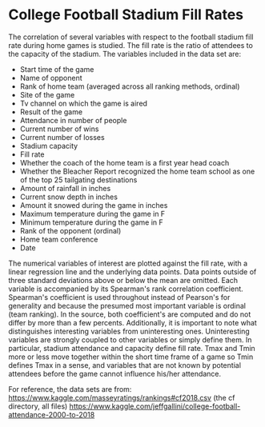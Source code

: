 # College Football Stadium Fill Rates

The correlation of several variables with respect to the football stadium fill rate during home games is studied. The fill rate is the ratio of attendees to the capacity of the stadium. The variables included in the data set are:

- Start time of the game
- Name of opponent
- Rank of home team (averaged across all ranking methods, ordinal)
- Site of the game
- Tv channel on which the game is aired
- Result of the game
- Attendance in number of people
- Current number of wins
- Current number of losses
- Stadium capacity
- Fill rate
- Whether the coach of the home team is a first year head coach
- Whether the Bleacher Report recognized the home team school as one of the top 25 tailgating destinations
- Amount of rainfall in inches
- Current snow depth in inches
- Amount it snowed during the game in inches
- Maximum temperature during the game in F
- Minimum temperature during the game in F
- Rank of the opponent (ordinal)
- Home team conference
- Date 

The numerical variables of interest are plotted against the fill rate, with a linear regression line and the underlying data points. Data points outside of three standard deviations above or below the mean are omitted. Each variable is accompanied by its Spearman's rank correlation coefficient. Spearman's coefficient is used throughout instead of Pearson's for generality and because the presumed most important variable is ordinal (team ranking). In the source, both coefficient's are computed and do not differ by more than a few percents. Additionally, it is important to note what distinguishes interesting variables from uninteresting ones. Uninteresting variables are strongly coupled to other variables or simply define them. In particular, stadium attendance and capacity define fill rate. Tmax and Tmin more or less move together within the short time frame of a game so Tmin defines Tmax in a sense, and variables that are not known by potential attendees before the game cannot influence his/her attendance.  

For reference, the data sets are from:
https://www.kaggle.com/masseyratings/rankings#cf2018.csv (the cf directory, all files)
https://www.kaggle.com/jeffgallini/college-football-attendance-2000-to-2018
